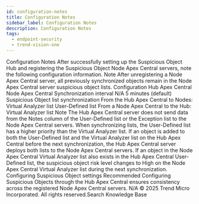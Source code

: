 ```yaml
---
id: configuration-notes
title: Configuration Notes
sidebar_label: Configuration Notes
description: Configuration Notes
tags:
  - endpoint-security
  - trend-vision-one
---
```


 Configuration Notes After successfully setting up the Suspicious Object Hub and registering the Suspicious Object Node Apex Central servers, note the following configuration information. Note After unregistering a Node Apex Central server, all previously synchronized objects remain in the Node Apex Central server suspicious object lists. Configuration Hub Apex Central Node Apex Central Synchronization interval N/A 5 minutes (default) Suspicious Object list synchronization From the Hub Apex Central to Nodes: Virtual Analyzer list User-Defined list From a Node Apex Central to the Hub: Virtual Analyzer list Note The Hub Apex Central server does not send data from the Notes column of the User-Defined list or the Exception list to the Node Apex Central servers. When synchronizing lists, the User-Defined list has a higher priority than the Virtual Analyzer list. If an object is added to both the User-Defined list and the Virtual Analyzer list on the Hub Apex Central before the next synchronization, the Hub Apex Central server deploys both lists to the Node Apex Central servers. If an object in the Node Apex Central Virtual Analyzer list also exists in the Hub Apex Central User-Defined list, the suspicious object risk level changes to High on the Node Apex Central Virtual Analyzer list during the next synchronization. Configuring Suspicious Object settings Recommended Configuring Suspicious Objects through the Hub Apex Central ensures consistency across the registered Node Apex Central servers. N/A © 2025 Trend Micro Incorporated. All rights reserved.Search Knowledge Base